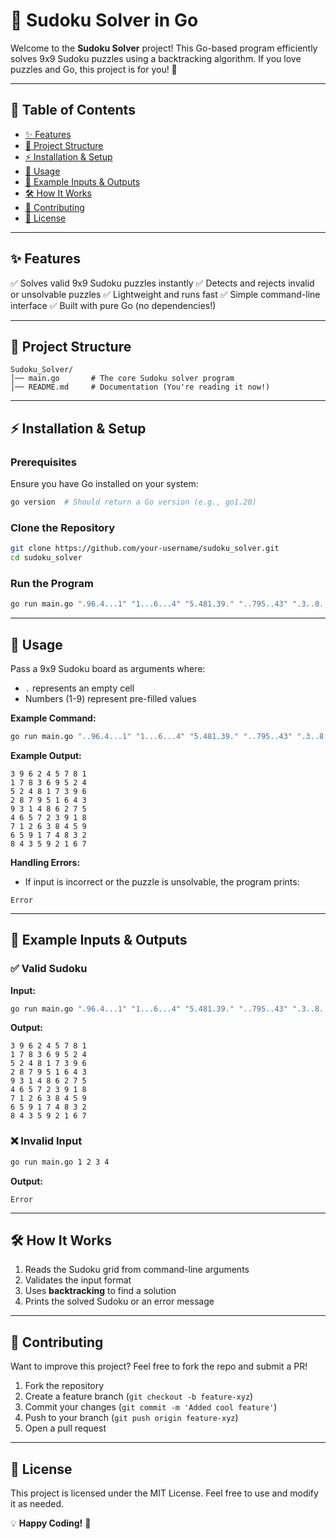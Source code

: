 # 🧩 Sudoku Solver in Go

Welcome to the **Sudoku Solver** project! This Go-based program efficiently solves 9x9 Sudoku puzzles using a backtracking algorithm. If you love puzzles and Go, this project is for you! 🚀

---

## 📜 Table of Contents

- [✨ Features](#-features)
- [📂 Project Structure](#-project-structure)
- [⚡ Installation & Setup](#-installation--setup)
- [🚀 Usage](#-usage)
- [🔬 Example Inputs & Outputs](#-example-inputs--outputs)
- [🛠 How It Works](#-how-it-works)
- [📌 Contributing](#-contributing)
- [📜 License](#-license)

---

## ✨ Features

✅ Solves valid 9x9 Sudoku puzzles instantly
✅ Detects and rejects invalid or unsolvable puzzles
✅ Lightweight and runs fast
✅ Simple command-line interface
✅ Built with pure Go (no dependencies!)

---

## 📂 Project Structure

```
Sudoku_Solver/
│── main.go       # The core Sudoku solver program
│── README.md     # Documentation (You're reading it now!)
```

---

## ⚡ Installation & Setup

### Prerequisites

Ensure you have Go installed on your system:

```sh
go version  # Should return a Go version (e.g., go1.20)
```

### Clone the Repository

```sh
git clone https://github.com/your-username/sudoku_solver.git
cd sudoku_solver
```

### Run the Program

```sh
go run main.go ".96.4...1" "1...6...4" "5.481.39." "..795..43" ".3..8...." "4.5.23.18" ".1.63..59" ".59.7.83." "..359...7"
```

---

## 🚀 Usage

Pass a 9x9 Sudoku board as arguments where:

- `.` represents an empty cell
- Numbers (1-9) represent pre-filled values

**Example Command:**

```sh
go run main.go "..96.4...1" "1...6...4" "5.481.39." "..795..43" ".3..8...." "4.5.23.18" ".1.63..59" ".59.7.83." "..359...7"
```

**Example Output:**

```
3 9 6 2 4 5 7 8 1
1 7 8 3 6 9 5 2 4
5 2 4 8 1 7 3 9 6
2 8 7 9 5 1 6 4 3
9 3 1 4 8 6 2 7 5
4 6 5 7 2 3 9 1 8
7 1 2 6 3 8 4 5 9
6 5 9 1 7 4 8 3 2
8 4 3 5 9 2 1 6 7
```

**Handling Errors:**

- If input is incorrect or the puzzle is unsolvable, the program prints:

```
Error
```

---

## 🔬 Example Inputs & Outputs

### ✅ Valid Sudoku

**Input:**

```sh
go run main.go ".96.4...1" "1...6...4" "5.481.39." "..795..43" ".3..8...." "4.5.23.18" ".1.63..59" ".59.7.83." "..359...7"
```

**Output:**

```
3 9 6 2 4 5 7 8 1
1 7 8 3 6 9 5 2 4
5 2 4 8 1 7 3 9 6
2 8 7 9 5 1 6 4 3
9 3 1 4 8 6 2 7 5
4 6 5 7 2 3 9 1 8
7 1 2 6 3 8 4 5 9
6 5 9 1 7 4 8 3 2
8 4 3 5 9 2 1 6 7
```

### ❌ Invalid Input

```sh
go run main.go 1 2 3 4
```

**Output:**

```
Error
```

---

## 🛠 How It Works

1. Reads the Sudoku grid from command-line arguments
2. Validates the input format
3. Uses **backtracking** to find a solution
4. Prints the solved Sudoku or an error message

---

## 📌 Contributing

Want to improve this project? Feel free to fork the repo and submit a PR!

1. Fork the repository
2. Create a feature branch (`git checkout -b feature-xyz`)
3. Commit your changes (`git commit -m 'Added cool feature'`)
4. Push to your branch (`git push origin feature-xyz`)
5. Open a pull request

---

## 📜 License

This project is licensed under the MIT License. Feel free to use and modify it as needed.

💡 **Happy Coding!** 🎯
